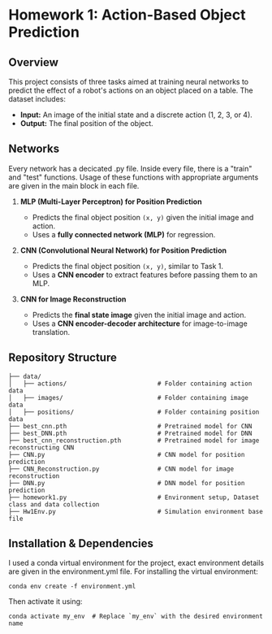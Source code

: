  # Homework 1: Action-Based Object Prediction

## Overview
This project consists of three tasks aimed at training neural networks to predict the effect of a robot's actions on an object placed on a table. The dataset includes:
- **Input:** An image of the initial state and a discrete action (1, 2, 3, or 4).
- **Output:** The final position of the object.

## Networks
Every network has a decicated .py file. Inside every file, there is a "train" and "test" functions. Usage of these functions with appropriate arguments are given in the main block in each file.

1. **MLP (Multi-Layer Perceptron) for Position Prediction**  
   - Predicts the final object position `(x, y)` given the initial image and action.  
   - Uses a **fully connected network (MLP)** for regression.

2. **CNN (Convolutional Neural Network) for Position Prediction**  
   - Predicts the final object position `(x, y)`, similar to Task 1.  
   - Uses a **CNN encoder** to extract features before passing them to an MLP.

3. **CNN for Image Reconstruction**  
   - Predicts the **final state image** given the initial image and action.  
   - Uses a **CNN encoder-decoder architecture** for image-to-image translation.

## Repository Structure

    ├── data/
    │   ├── actions/                         # Folder containing action data
    │   ├── images/                          # Folder containing image data
    │   ├── positions/                       # Folder containing position data
    ├── best_cnn.pth                         # Pretrained model for CNN
    ├── best_DNN.pth                         # Pretrained model for DNN
    ├── best_cnn_reconstruction.pth          # Pretrained model for image reconstructing CNN
    ├── CNN.py                               # CNN model for position prediction
    ├── CNN_Reconstruction.py                # CNN model for image reconstruction
    ├── DNN.py                               # DNN model for position prediction
    ├── homework1.py                         # Environment setup, Dataset class and data collection
    ├── Hw1Env.py                            # Simulation environment base file

## Installation & Dependencies
I used a conda virtual environment for the project, exact environment details are given in the environment.yml file. 
For installing the virtual environment:

    conda env create -f environment.yml

Then activate it using:

    conda activate my_env  # Replace `my_env` with the desired environment name

